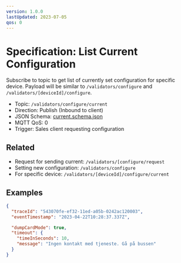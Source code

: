 ```yaml
---
version: 1.0.0
lastUpdated: 2023-07-05
qos: 0
---
```


# Specification: List Current Configuration

Subscribe to topic to get list of currently set configuration for specific
device. Payload will be similar to `/validators/configure` and
`/validators/[deviceId]/configure`.

- Topic: `/validators/configure/current`
- Direction: Publish (Inbound to client)
- JSON Schema: [current.schema.json](./current.schema.json)
- MQTT QoS: 0
- Trigger: Sales client requesting configuration

## Related

- Request for sending current: `/validators/[configure/request`
- Setting new configuration: `/validators/configure`
- For specific device: `/validators/[deviceId]/configure/current`

## Examples

```json
{
  "traceId": "543070fe-ef32-11ed-a05b-0242ac120003",
  "eventTimestamp": "2023-04-22T10:28:37.337Z",

  "dumpCardMode": true,
  "timeout": {
    "timeInSeconds": 10,
    "message": "Ingen kontakt med tjeneste. Gå på bussen"
  }
}
```
